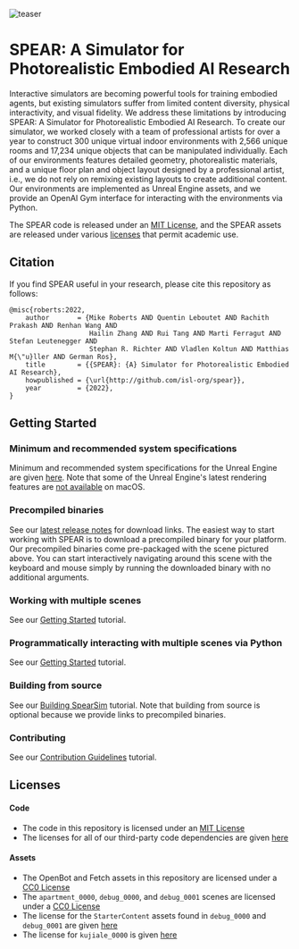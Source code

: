 ![teaser](https://github.com/isl-org/spear/assets/2341965/1d59e386-64fd-436e-923d-d89b9beb2f8e)

# SPEAR: A Simulator for Photorealistic Embodied AI Research

Interactive simulators are becoming powerful tools for training embodied agents, but existing simulators suffer from limited content diversity, physical interactivity, and visual fidelity. We address these limitations by introducing SPEAR: A Simulator for Photorealistic Embodied AI Research. To create our simulator, we worked closely with a team of professional artists for over a year to construct 300 unique virtual indoor environments with 2,566 unique rooms and 17,234 unique objects that can be manipulated individually. Each of our environments features detailed geometry, photorealistic materials, and a unique floor plan and object layout designed by a professional artist, i.e., we do not rely on remixing existing layouts to create additional content. Our environments are implemented as Unreal Engine assets, and we provide an OpenAI Gym interface for interacting with the environments via Python.

The SPEAR code is released under an [MIT License](LICENSE.txt), and the SPEAR assets are released under various [licenses](#licenses) that permit academic use.

## Citation

If you find SPEAR useful in your research, please cite this repository as follows:

```
@misc{roberts:2022,
    author       = {Mike Roberts AND Quentin Leboutet AND Rachith Prakash AND Renhan Wang AND
                    Hailin Zhang AND Rui Tang AND Marti Ferragut AND Stefan Leutenegger AND
                    Stephan R. Richter AND Vladlen Koltun AND Matthias M{\"u}ller AND German Ros},
    title        = {{SPEAR}: {A} Simulator for Photorealistic Embodied AI Research},
    howpublished = {\url{http://github.com/isl-org/spear}},
    year         = {2022},
}
```

## Getting Started

### Minimum and recommended system specifications

Minimum and recommended system specifications for the Unreal Engine are given [here](https://docs.unrealengine.com/5.2/en-US/hardware-and-software-specifications-for-unreal-engine). Note that some of the Unreal Engine's latest rendering features are [not available](https://www.unrealengine.com/en-US/tech-blog/unreal-engine-5-2-brings-native-support-for-apple-silicon-and-other-developments-for-macos) on macOS.

### Precompiled binaries

See our [latest release notes](https://github.com/isl-org/spear/releases/tag/v0.3.0) for download links. The easiest way to start working with SPEAR is to download a precompiled binary for your platform. Our precompiled binaries come pre-packaged with the scene pictured above. You can start interactively navigating around this scene with the keyboard and mouse simply by running the downloaded binary with no additional arguments.

### Working with multiple scenes

See our [Getting Started](docs/getting_started.md) tutorial.

### Programmatically interacting with multiple scenes via Python

See our [Getting Started](docs/getting_started.md) tutorial.

### Building from source

See our [Building SpearSim](docs/building_spearsim.md) tutorial. Note that building from source is optional because we provide links to precompiled binaries.

### Contributing

See our [Contribution Guidelines](CONTRIBUTING.md) tutorial.

## Licenses

#### Code

- The code in this repository is licensed under an [MIT License](LICENSE.txt)
- The licenses for all of our third-party code dependencies are given [here](ACKNOWLEDGMENTS.txt)

#### Assets

- The OpenBot and Fetch assets in this repository are licensed under a [CC0 License](http://creativecommons.org/publicdomain/zero/1.0)
- The `apartment_0000`, `debug_0000`, and `debug_0001` scenes are licensed under a [CC0 License](http://creativecommons.org/publicdomain/zero/1.0)
- The license for the `StarterContent` assets found in `debug_0000` and `debug_0001` are given [here](https://www.unrealengine.com/en-US/eula/unreal)
- The license for `kujiale_0000` is given [here](LICENSE_KUJIALE.txt)
